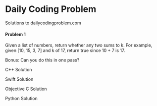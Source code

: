 # Daily Coding Problem

Solutions to dailycodingproblem.com

#### Problem 1

Given a list of numbers, return whether any two sums to k.
For example, given [10, 15, 3, 7] and k of 17, return true since 10 + 7 is 17.

Bonus: Can you do this in one pass?

C++ Solution

Swift Solution

Objective C Solution

Python Solution
